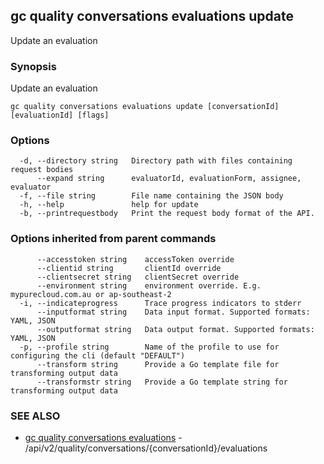 ## gc quality conversations evaluations update

Update an evaluation

### Synopsis

Update an evaluation

```
gc quality conversations evaluations update [conversationId] [evaluationId] [flags]
```

### Options

```
  -d, --directory string   Directory path with files containing request bodies
      --expand string      evaluatorId, evaluationForm, assignee, evaluator
  -f, --file string        File name containing the JSON body
  -h, --help               help for update
  -b, --printrequestbody   Print the request body format of the API.
```

### Options inherited from parent commands

```
      --accesstoken string    accessToken override
      --clientid string       clientId override
      --clientsecret string   clientSecret override
      --environment string    environment override. E.g. mypurecloud.com.au or ap-southeast-2
  -i, --indicateprogress      Trace progress indicators to stderr
      --inputformat string    Data input format. Supported formats: YAML, JSON
      --outputformat string   Data output format. Supported formats: YAML, JSON
  -p, --profile string        Name of the profile to use for configuring the cli (default "DEFAULT")
      --transform string      Provide a Go template file for transforming output data
      --transformstr string   Provide a Go template string for transforming output data
```

### SEE ALSO

* [gc quality conversations evaluations](gc_quality_conversations_evaluations.html)	 - /api/v2/quality/conversations/{conversationId}/evaluations



